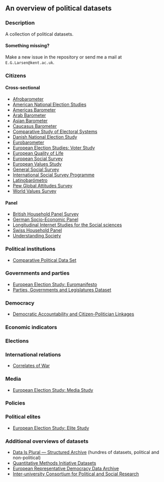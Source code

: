 An overview of political datasets
---

### Description

A collection of political datasets.

#### Something missing?

Make a new issue in the repository or send me a mail at `E.G.Larsen@kent.ac.uk`.

### Citizens

#### Cross-sectional

- [Afrobarometer](http://www.afrobarometer.org/)
- [American National Election Studies](http://www.electionstudies.org/)
- [Americas Barometer](http://www.vanderbilt.edu/lapop/about-americasbarometer.php)
- [Arab Barometer](http://arabbarometer.org/)
- [Asian Barometer](http://www.asianbarometer.org/)
- [Caucasus Barometer](http://caucasusbarometer.org/en/datasets/)
- [Comparative Study of Electoral Systems](http://www.cses.org/)
- [Danish National Election Study](http://www.valgprojektet.dk/default.asp?l=eng)
- [Eurobarometer](http://ec.europa.eu/commfrontoffice/publicopinion/index.cfm)
- [European Election Studies: Voter Study](http://europeanelectionstudies.net/ees-study-components/voter-study/)
- [European Quality of Life](https://www.eurofound.europa.eu/surveys/european-quality-of-life-surveys)
- [European Social Survey](http://www.europeansocialsurvey.org/)
- [European Values Study](http://www.europeanvaluesstudy.eu/)
- [General Social Survey​](http://gss.norc.org/)
- [International Social Survey Programme](http://www.issp.org/menu-top/home/)
- [Latinobarómetro](http://www.latinobarometro.org/lat.jsp)
- [Pew Global Attitudes Survey](http://www.pewglobal.org/datasets/)
- [World Values Survey](http://www.worldvaluessurvey.org/wvs.jsp)

#### Panel

- [British Household Panel Survey](https://www.iser.essex.ac.uk/bhps)
- [German Socio-Economic Panel](https://www.eui.eu/Research/Library/ResearchGuides/Economics/Statistics/DataPortal/GSOEP)
- [Longitudinal Internet Studies for the Social sciences](https://www.lissdata.nl/)
- [Swiss Household Panel](http://forscenter.ch/en/our-surveys/swiss-household-panel/)
- [Understanding Society](https://www.understandingsociety.ac.uk/documentation/mainstage)

### Political institutions

- [Comparative Political Data Set](http://www.cpds-data.org/)

### Governments and parties

- [European Election Study: Euromanifesto](http://europeanelectionstudies.net/ees-study-components/euromanifesto-study/)
- [Parties, Governments and Legislatures Dataset](http://www.edac.eu/policies_desc.cfm?v_id=112)

### Democracy

- [Democratic Accountability and Citizen-Politician Linkages](https://sites.duke.edu/democracylinkage/data/)

### Economic indicators

### Elections

### International relations

- [Correlates of War](http://www.correlatesofwar.org/)

### Media

- [European Election Study: Media Study](http://europeanelectionstudies.net/ees-study-components/media-study/)

### Policies

### Political elites

- [European Election Study: Elite Study](http://europeanelectionstudies.net/ees-study-components/elite-study/)

### Additional overviews of datasets

- [Data Is Plural — Structured Archive](https://docs.google.com/spreadsheets/d/1wZhPLMCHKJvwOkP4juclhjFgqIY8fQFMemwKL2c64vk/edit#gid=0) (hundres of datasets, political and non-political)
- [Quantitative Methods Initiative Datasets](http://www.quantitativemethods.ac.uk/datasets/)
- [European Representative Democracy Data Archive](http://www.erdda.se/)
- [Inter-university Consortium for Political and Social Research](https://www.icpsr.umich.edu/icpsrweb/ICPSR/)
